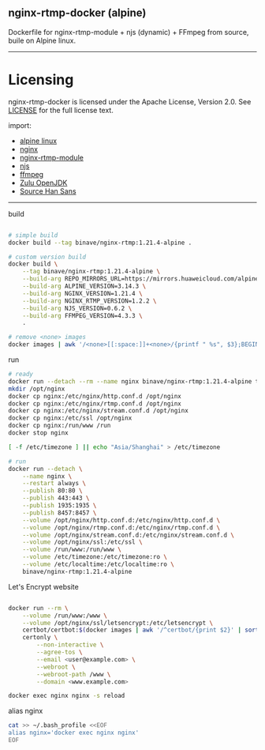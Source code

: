 ## nginx-rtmp-docker (alpine)
Dockerfile for nginx-rtmp-module + njs (dynamic) + FFmpeg from source, buile on Alpine linux.

---------
# Licensing
nginx-rtmp-docker is licensed under the Apache License, Version 2.0. See
[LICENSE](https://github.com/binave/nginx-rtmp/blob/master/LICENSE) for the full
license text.

import:
* [alpine linux](https://alpinelinux.org/)
* [nginx](http://nginx.org)
* [nginx-rtmp-module](https://github.com/arut/nginx-rtmp-module)
* [njs](https://github.com/nginx/njs)
* [ffmpeg](https://www.ffmpeg.org)
* [Zulu OpenJDK](https://www.azul.com/products/zulu-community/)
* [Source Han Sans](https://github.com/adobe-fonts/source-han-sans)

---------

build

```sh

# simple build
docker build --tag binave/nginx-rtmp:1.21.4-alpine .

# custom version build
docker build \
    --tag binave/nginx-rtmp:1.21.4-alpine \
    --build-arg REPO_MIRRORS_URL=https://mirrors.huaweicloud.com/alpine \
    --build-arg ALPINE_VERSION=3.14.3 \
    --build-arg NGINX_VERSION=1.21.4 \
    --build-arg NGINX_RTMP_VERSION=1.2.2 \
    --build-arg NJS_VERSION=0.6.2 \
    --build-arg FFMPEG_VERSION=4.3.3 \
    .

# remove <none> images
docker images | awk '/<none>[[:space:]]+<none>/{printf " %s", $3};BEGIN{printf "docker rmi"}' | $SHELL

```

run

```sh
# ready
docker run --detach --rm --name nginx binave/nginx-rtmp:1.21.4-alpine tail -f /dev/null
mkdir /opt/nginx
docker cp nginx:/etc/nginx/http.conf.d /opt/nginx
docker cp nginx:/etc/nginx/rtmp.conf.d /opt/nginx
docker cp nginx:/etc/nginx/stream.conf.d /opt/nginx
docker cp nginx:/etc/ssl /opt/nginx
docker cp nginx:/run/www /run
docker stop nginx

[ -f /etc/timezone ] || echo "Asia/Shanghai" > /etc/timezone

# run
docker run --detach \
    --name nginx \
    --restart always \
    --publish 80:80 \
    --publish 443:443 \
    --publish 1935:1935 \
    --publish 8457:8457 \
    --volume /opt/nginx/http.conf.d:/etc/nginx/http.conf.d \
    --volume /opt/nginx/rtmp.conf.d:/etc/nginx/rtmp.conf.d \
    --volume /opt/nginx/stream.conf.d:/etc/nginx/stream.conf.d \
    --volume /opt/nginx/ssl:/etc/ssl \
    --volume /run/www:/run/www \
    --volume /etc/timezone:/etc/timezone:ro \
    --volume /etc/localtime:/etc/localtime:ro \
    binave/nginx-rtmp:1.21.4-alpine

```

Let's Encrypt website
```sh

docker run --rm \
    --volume /run/www:/www \
    --volume /opt/nginx/ssl/letsencrypt:/etc/letsencrypt \
    certbot/certbot:$(docker images | awk '/^certbot/{print $2}' | sort -rV | head -1) \
    certonly \
        --non-interactive \
        --agree-tos \
        --email <user@example.com> \
        --webroot \
        --webroot-path /www \
        --domain <www.example.com>

docker exec nginx nginx -s reload

```


alias nginx

```sh
cat >> ~/.bash_profile <<EOF
alias nginx='docker exec nginx nginx'
EOF

```
